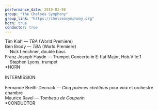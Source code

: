 ```yaml
---
performance_date: 2019-03-08
group: "The Chelsea Symphony"
group_link: "https://chelseasymphony.org"
horn: true
conductor: true
---
```

Tim Kiah — _TBA_ (World Premiere)<br/>
Ben Brody — _TBA_ (World Premiere)<br/>
&nbsp;&nbsp;&nbsp;&nbsp;Nick Lenchner, double bass<br/>
Franz Joseph Haydn — Trumpet Concerto in E-flat Major, Hob.VIIe:1<br/>
&nbsp;&nbsp;&nbsp;&nbsp;Stephen Lyons, trumpet<br/>
*HORN<br/>
<br/>
INTERMISSION<br/>
<br/>
Fernande Breilh-Decruck — _Cinq poèmes chrétiens_ pour voix et orchestre chambre<br/>
Maurice Ravel — _Tombeau de Couperin_<br/>
*CONDUCTOR
